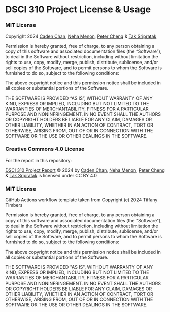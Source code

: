 # DSCI 310 Project License & Usage

### MIT License

Copyright 2024 [Caden Chan](https://github.com/cadenmchan), [Neha Menon](https://github.com/nehamenon704), [Peter Cheng](https://github.com/petercmh01) & [Tak Sripratak](https://github.com/tak4563)

Permission is hereby granted, free of charge, to any person obtaining a copy of this software and associated documentation files (the “Software”), to deal in the Software without restriction, including without limitation the rights to use, copy, modify, merge, publish, distribute, sublicense, and/or sell copies of the Software, and to permit persons to whom the Software is furnished to do so, subject to the following conditions:

The above copyright notice and this permission notice shall be included in all copies or substantial portions of the Software.

THE SOFTWARE IS PROVIDED “AS IS”, WITHOUT WARRANTY OF ANY KIND, EXPRESS OR IMPLIED, INCLUDING BUT NOT LIMITED TO THE WARRANTIES OF MERCHANTABILITY, FITNESS FOR A PARTICULAR PURPOSE AND NONINFRINGEMENT. IN NO EVENT SHALL THE AUTHORS OR COPYRIGHT HOLDERS BE LIABLE FOR ANY CLAIM, DAMAGES OR OTHER LIABILITY, WHETHER IN AN ACTION OF CONTRACT, TORT OR OTHERWISE, ARISING FROM, OUT OF OR IN CONNECTION WITH THE SOFTWARE OR THE USE OR OTHER DEALINGS IN THE SOFTWARE.

### Creative Commons 4.0 License

For the report in this repository: 

[DSCI 310 Project Report](https://github.com/cadenmchan/dsci310_project) © 2024 by [Caden Chan](https://github.com/cadenmchan), [Neha Menon](https://github.com/nehamenon704), [Peter Cheng](https://github.com/petercmh01) & [Tak Sripratak](https://github.com/tak4563) is licensed under CC BY 4.0 

### MIT License

GitHub Actions workflow template taken from Copyright (c) 2024 Tiffany Timbers

Permission is hereby granted, free of charge, to any person obtaining a copy
of this software and associated documentation files (the "Software"), to deal
in the Software without restriction, including without limitation the rights
to use, copy, modify, merge, publish, distribute, sublicense, and/or sell
copies of the Software, and to permit persons to whom the Software is
furnished to do so, subject to the following conditions:

The above copyright notice and this permission notice shall be included in all
copies or substantial portions of the Software.

THE SOFTWARE IS PROVIDED "AS IS", WITHOUT WARRANTY OF ANY KIND, EXPRESS OR
IMPLIED, INCLUDING BUT NOT LIMITED TO THE WARRANTIES OF MERCHANTABILITY,
FITNESS FOR A PARTICULAR PURPOSE AND NONINFRINGEMENT. IN NO EVENT SHALL THE
AUTHORS OR COPYRIGHT HOLDERS BE LIABLE FOR ANY CLAIM, DAMAGES OR OTHER
LIABILITY, WHETHER IN AN ACTION OF CONTRACT, TORT OR OTHERWISE, ARISING FROM,
OUT OF OR IN CONNECTION WITH THE SOFTWARE OR THE USE OR OTHER DEALINGS IN THE
SOFTWARE.
